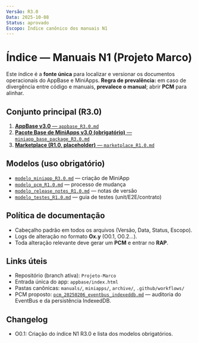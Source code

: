 ```yaml
---
Versão: R3.0
Data: 2025-10-08
Status: aprovado
Escopo: Índice canônico dos manuais N1
---
```

# Índice — Manuais N1 (Projeto Marco)

Este índice é a **fonte única** para localizar e versionar os documentos operacionais do AppBase e MiniApps.
**Regra de prevalência:** em caso de divergência entre código e manuais, **prevalece o manual**; abrir **PCM** para alinhar.

## Conjunto principal (R3.0)
1. [**AppBase v3.0** — `appbase_R3.0.md`](appbase_R3.0.md)
2. [**Pacote Base de MiniApps v3.0 (obrigatório)** — `miniapp_base_package_R3.0.md`](miniapp_base_package_R3.0.md)
3. [**Marketplace (R1.0, placeholder)** — `marketplace_R1.0.md`](marketplace_R1.0.md)

## Modelos (uso obrigatório)
- [`modelo_miniapp_R3.0.md`](modelo_miniapp_R3.0.md) — criação de MiniApp
- [`modelo_pcm_R1.0.md`](modelo_pcm_R1.0.md) — processo de mudança
- [`modelo_release_notes_R1.0.md`](modelo_release_notes_R1.0.md) — notas de versão
- [`modelo_testes_R1.0.md`](modelo_testes_R1.0.md) — guia de testes (unit/E2E/contrato)

## Política de documentação
- Cabeçalho padrão em todos os arquivos (Versão, Data, Status, Escopo).
- Logs de alteração no formato **Ox.y** (O0.1, O0.2…).
- Toda alteração relevante deve gerar um **PCM** e entrar no **RAP**.

## Links úteis
- Repositório (branch ativa): `Projeto-Marco`
- Entrada única do app: `appbase/index.html`
- Pastas canônicas: `manuals/`, `miniapps/`, `archive/`, `.github/workflows/`
- PCM proposto: [`pcm_20250206_eventbus_indexeddb.md`](pcm/pcm_20250206_eventbus_indexeddb.md) — auditoria do EventBus e da persistência IndexedDB.



## Changelog
- O0.1: Criação do índice N1 R3.0 e lista dos modelos obrigatórios.
